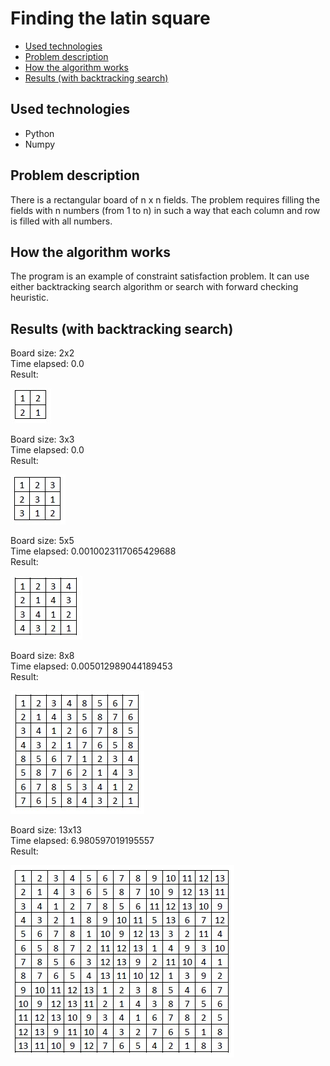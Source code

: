# Finding the latin square

* [Used technologies](#used-technologies)
* [Problem description](#problem-description)
* [How the algorithm works](#how-the-algorithm-works)
* [Results (with backtracking search)](#results-with-backtracking-search)

## Used technologies
* Python
* Numpy

## Problem description

There is a rectangular board of n x n fields. The problem requires filling the fields with n numbers (from 1 to n) in such a way that each column and row is filled
with all numbers.

## How the algorithm works

The program is an example of constraint satisfaction problem. It can use either backtracking search algorithm or search with forward checking heuristic.

## Results (with backtracking search)

Board size: 2x2<br />
Time elapsed: 0.0<br />
Result:

![backtrack result 2x2](readme-files/result-back-2.jpg)

Board size: 3x3<br />
Time elapsed: 0.0<br />
Result:

![backtrack result 3x3](readme-files/result-back-3.jpg)

Board size: 5x5<br />
Time elapsed: 0.0010023117065429688<br />
Result:

![backtrack result 5x5](readme-files/result-back-5.jpg)

Board size: 8x8<br />
Time elapsed: 0.005012989044189453<br />
Result:

![backtrack result 8x8](readme-files/result-back-8.jpg)

Board size: 13x13<br />
Time elapsed: 6.980597019195557<br />
Result:

![backtrack result 13x13](readme-files/result-back-13.jpg)
